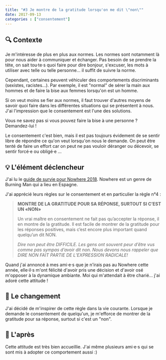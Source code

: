 ```yaml
---
title: "#3 Je montre de la gratitude lorsqu'on me dit \"non\""
date: 2017-09-13
categories : ["consentement"]
---
```


## 🔍 Contexte
Je m'intéresse de plus en plus aux normes. Les normes sont notamment là pour nous aider à communiquer et échanger. Pas besoin de se prendre la tête, on sait tou·te·s quoi faire pour dire bonjour, s'excuser, les mots à utiliser avec telle ou telle personne... il suffit de suivre la norme.

Cependant, certaines peuvent véhiculer des comportements discriminants (sexistes, racistes...). Par exemple, il est "normal" de sérer la main aux hommes et de faire la bise aux femmes lorsqu'on est un homme.

Si on veut moins se fier aux normes, il faut trouver d'autres moyens de savoir quoi faire dans les différentes situations qui se présentent à nous. J'ai l'impression que le consentement est l'une des solutions.

Vous ne savez pas si vous pouvez faire la bise à une personne ? Demandez-lui !

Le consentement c'est bien, mais il est pas toujours évidement de se sentir libre de répondre ce qu'on veut lorsqu'on nous le demande. On peut être tenté de faire un effort car on peut ne pas vouloir déranger ou décevoir, se sentir forcé·e ou obligé·e ...


## 💡 L'élément déclencheur

J'ai lu le [guide de survie pour Nowhere 2018](https://www.goingnowhere.org/files/SurvivalGuide2018French.pdf#page=9). Nowhere est un genre de Burning Man qui a lieu en Espagne.

J'ai apprécié leurs règles sur le consentement et en particulier la règle n°4 :

> **MONTRE DE LA GRATITUDE POUR SA RÉPONSE, SURTOUT SI C’EST UN «NON»**
>
> Un vrai maître en consentement ne fait pas qu’accepter la réponse, il en montre de la gratitude. Il est facile de montrer de la gratitude pour les réponses positives, mais c’est encore plus important quand quelqu’un dit NON.
>
> _Dire non peut être DIFFICILE. Les gens ont souvent peur d’être vus comme pas sympas d’avoir dit non. Nous devons nous rappeler que DIRE NON FAIT PARTIE DE L’EXPRESSION RADICALE!_

Quand j'ai annoncé à mes ami·e·s que je n'irais pas au Nowhere cette année, elle·il·s m'ont félicité d'avoir pris une décision et d'avoir osé m'opposer à la dynamique ambiante. Moi qui m'attendait à être charié... j'ai adoré cette attitude !

## 👣 Le changement

J'ai décidé de m'inspirer de cette règle dans la vie courante. Lorsque je demande le consentement de quelqu'un, je m'efforce de montrer de la gratitude pour sa réponse, surtout si c'est un "non".

## 🌈 L'après

Cette attitude est très bien accueillie. J'ai même plusieurs ami·e·s qui se sont mis à adopter ce comportement aussi :)